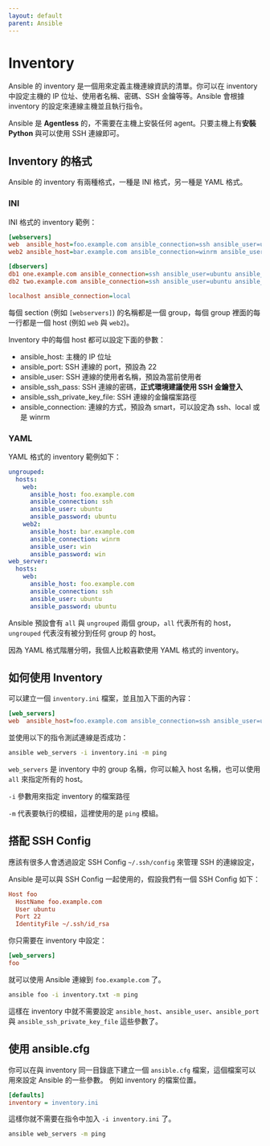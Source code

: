 ```yaml
---
layout: default
parent: Ansible
---
```


# Inventory

Ansible 的 inventory 是一個用來定義主機連線資訊的清單。你可以在 inventory 中設定主機的 IP 位址、使用者名稱、密碼、SSH 金鑰等等。Ansible 會根據 inventory 的設定來連線主機並且執行指令。

Ansible 是 **Agentless** 的，不需要在主機上安裝任何 agent。只要主機上有**安裝 Python** 與可以使用 SSH 連線即可。

## Inventory 的格式

Ansible 的 inventory 有兩種格式，一種是 INI 格式，另一種是 YAML 格式。

### INI

INI 格式的 inventory 範例：

```ini
[webservers]
web  ansible_host=foo.example.com ansible_connection=ssh ansible_user=ubuntu ansible_password=ubuntu
web2 ansible_host=bar.example.com ansible_connection=winrm ansible_user=win ansible_password=win

[dbservers]
db1 one.example.com ansible_connection=ssh ansible_user=ubuntu ansible_password=ubuntu
db2 two.example.com ansible_connection=ssh ansible_user=ubuntu ansible_password=ubuntu

localhost ansible_connection=local
```

每個 section (例如 `[webservers]`) 的名稱都是一個 group，每個 group 裡面的每一行都是一個 host (例如 `web` 與 `web2`)。

Inventory 中的每個 host 都可以設定下面的參數：

- ansible_host: 主機的 IP 位址
- ansible_port: SSH 連線的 port，預設為 22
- ansible_user: SSH 連線的使用者名稱，預設為當前使用者
- ansible_ssh_pass: SSH 連線的密碼，**正式環境建議使用 SSH 金鑰登入**
- ansible_ssh_private_key_file: SSH 連線的金鑰檔案路徑
- ansible_connection: 連線的方式，預設為 smart，可以設定為 ssh、local 或是 winrm

### YAML

YAML 格式的 inventory 範例如下：

```yaml
ungrouped:
  hosts:
    web:
      ansible_host: foo.example.com
      ansible_connection: ssh
      ansible_user: ubuntu
      ansible_password: ubuntu
    web2:
      ansible_host: bar.example.com
      ansible_connection: winrm
      ansible_user: win
      ansible_password: win
web_server:
  hosts:
    web:
      ansible_host: foo.example.com
      ansible_connection: ssh
      ansible_user: ubuntu
      ansible_password: ubuntu
```

Ansible 預設會有 `all` 與 `ungrouped` 兩個 group，`all` 代表所有的 host，`ungrouped` 代表沒有被分到任何 group 的 host。

因為 YAML 格式階層分明，我個人比較喜歡使用 YAML 格式的 inventory。

## 如何使用 Inventory

可以建立一個 `inventory.ini` 檔案，並且加入下面的內容：

```ini
[web_servers]
web  ansible_host=foo.example.com ansible_connection=ssh ansible_user=ubuntu ansible_password=ubuntu
```

並使用以下的指令測試連線是否成功：

```bash
ansible web_servers -i inventory.ini -m ping
```

`web_servers` 是 inventory 中的 group 名稱，你可以輸入 host 名稱，也可以使用 `all` 來指定所有的 host。

`-i` 參數用來指定 inventory 的檔案路徑

`-m` 代表要執行的模組，這裡使用的是 `ping` 模組。

## 搭配 SSH Config

應該有很多人會透過設定 SSH Config `~/.ssh/config` 來管理 SSH 的連線設定，

Ansible 是可以與 SSH Config 一起使用的，假設我們有一個 SSH Config 如下：

```ini
Host foo
  HostName foo.example.com
  User ubuntu
  Port 22
  IdentityFile ~/.ssh/id_rsa
```

你只需要在 inventory 中設定：

```ini
[web_servers]
foo
```

就可以使用 Ansible 連線到 `foo.example.com` 了。

```bash
ansible foo -i inventory.txt -m ping
```

這樣在 inventory 中就不需要設定 `ansible_host`、`ansible_user`、`ansible_port` 與 `ansible_ssh_private_key_file` 這些參數了。

## 使用 ansible.cfg

你可以在與 inventory 同一目錄底下建立一個 `ansible.cfg` 檔案，這個檔案可以用來設定 Ansible 的一些參數。
例如 inventory 的檔案位置。

```ini
[defaults]
inventory = inventory.ini
```

這樣你就不需要在指令中加入 `-i inventory.ini` 了。

```bash
ansible web_servers -m ping
```

